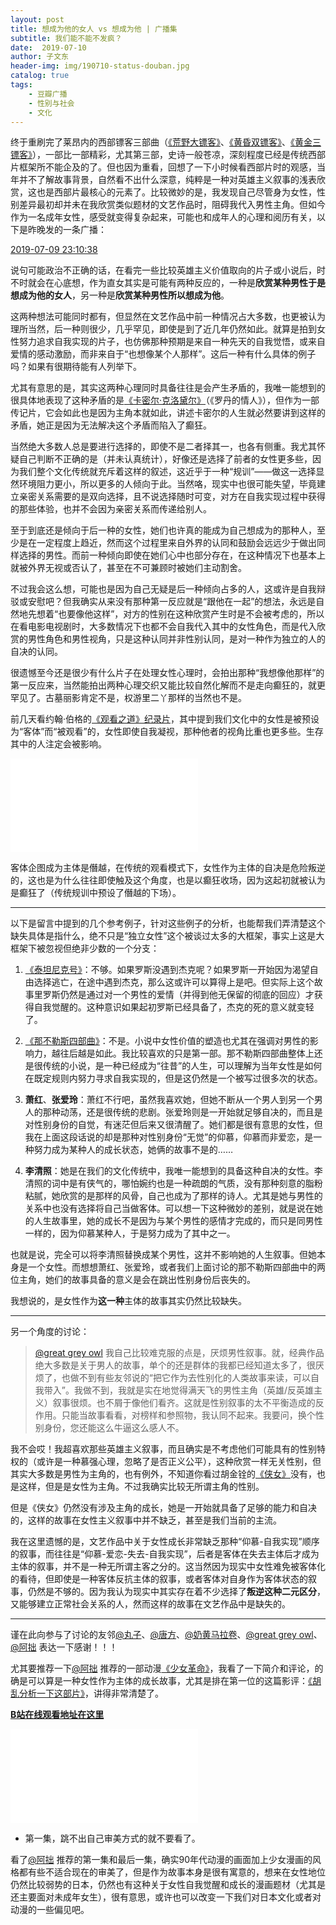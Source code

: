 ```yaml
---
layout: post
title: 想成为他的女人 vs 想成为他 | 广播集
subtitle: 我们能不能不发疯？
date:  2019-07-10
author: 子文东
header-img: img/190710-status-douban.jpg
catalog: true
tags:
    - 豆瓣广播
    - 性别与社会
    - 文化
---
```


终于重刷完了莱昂内的西部镖客三部曲（[《荒野大镖客》](https://movie.douban.com/subject/1302522/)、[《黄昏双镖客》](https://movie.douban.com/subject/1295586/)、[《黄金三镖客》](https://movie.douban.com/subject/1401118/)），一部比一部精彩，尤其第三部，史诗一般苍凉，深刻程度已经是传统西部片框架所不能企及的了。但也因为重看，回想了一下小时候看西部片时的观感，当年并不了解故事背景，自然看不出什么深意，纯粹是一种对英雄主义叙事的浅表欣赏，这也是西部片最核心的元素了。比较微妙的是，我发现自己尽管身为女性，性别差异最初却并未在我欣赏类似题材的文艺作品时，阻碍我代入男性主角。但如今作为一名成年女性，感受就变得复杂起来，可能也和成年人的心理和阅历有关，以下是昨晚发的一条广播：

[2019-07-09 23:10:38](https://www.douban.com/people/gaobiedeying/status/2552533439/)

说句可能政治不正确的话，在看完一些比较英雄主义价值取向的片子或小说后，时不时就会在心底想，作为直女其实是可能有两种反应的，一种是**欣赏某种男性于是想成为他的女人**，另一种是**欣赏某种男性所以想成为他**。

这两种想法可能同时都有，但显然在文艺作品中前一种情况占大多数，也更被认为理所当然，后一种则很少，几乎罕见，即使是到了近几年仍然如此。就算是拍到女性努力追求自我实现的片子，也仿佛那种预期是来自一种先天的自我觉悟，或来自爱情的感动激励，而非来自于“也想像某个人那样”。这后一种有什么具体的例子吗？如果有很期待能有人列举下。

尤其有意思的是，其实这两种心理同时具备往往是会产生矛盾的，我唯一能想到的很具体地表现了这种矛盾的是[《卡密尔·克洛黛尔》](https://movie.douban.com/subject/1293466/)（《罗丹的情人》），但作为一部传记片，它会如此也是因为主角本就如此，讲述卡密尔的人生就必然要讲到这样的矛盾，她正是因为无法解决这个矛盾而陷入了癫狂。

当然绝大多数人总是要进行选择的，即使不是二者择其一，也各有侧重。我尤其怀疑自己判断不正确的是（并未认真统计），好像还是选择了前者的女性更多些，因为我们整个文化传统就充斥着这样的叙述，这近乎于一种“规训”——做这一选择显然环境阻力更小，所以更多的人倾向于此。当然咯，现实中也很可能失望，毕竟建立亲密关系需要的是双向选择，且不说选择随时可变，对方在自我实现过程中获得的那些体验，也并不会因为亲密关系而传递给别人。

至于到底还是倾向于后一种的女性，她们也许真的能成为自己想成为的那种人，至少是在一定程度上趋近，然而这个过程里来自外界的认同和鼓励会远远少于做出同样选择的男性。而前一种倾向即使在她们心中也部分存在，在这种情况下也基本上就被外界无视或否认了，甚至在不可兼顾时被她们主动割舍。

不过我会这么想，可能也是因为自己无疑是后一种倾向占多的人，这或许是自我辩驳或安慰吧？但我确实从来没有那种第一反应就是“跟他在一起”的想法，永远是自然地先想着“也要像他这样”，对方的性别在这种欣赏产生时是不会被考虑的，所以在看电影电视剧时，大多数情况下也都不会自我代入其中的女性角色，而是代入欣赏的男性角色和男性视角，只是这种认同并非性别认同，是对一种作为独立的人的自决的认同。

很遗憾至今还是很少有什么片子在处理女性心理时，会拍出那种“我想像他那样”的第一反应来，当然能拍出两种心理交织又能比较自然化解而不是走向癫狂的，就更罕见了。古墓丽影肯定不是，权游里二丫那样的当然也不是。

前几天看约翰·伯格的[《观看之道》纪录片](https://www.bilibili.com/video/av15938583)，其中提到我们文化中的女性是被预设为“客体”而“被观看”的，女性即使自我凝视，那种他者的视角比重也更多些。生存其中的人注定会被影响。

<iframe src="//player.bilibili.com/player.html?aid=15938583&cid=26702046&page=2" scrolling="no" border="0" frameborder="no" framespacing="0" allowfullscreen="true"> </iframe>

客体企图成为主体是僭越，在传统的观看模式下，女性作为主体的自决是危险叛逆的，这也是为什么往往即使触及这个角度，也是以癫狂收场，因为这起初就被认为是癫狂了（传统规训中预设了僭越的下场）。

---

以下是留言中提到的几个参考例子，针对这些例子的分析，也能帮我们弄清楚这个缺失具体是指什么，绝不只是“独立女性”这个被谈过太多的大框架，事实上这是大框架下被忽视但绝非少数的一个分支：

1. [《泰坦尼克号》](https://movie.douban.com/subject/1292722/)：不够。如果罗斯没遇到杰克呢？如果罗斯一开始因为渴望自由选择逃亡，在途中遇到杰克，那么这或许可以算得上是吧。但实际上这个故事里罗斯仍然是通过对一个男性的爱情（并得到他无保留的彻底的回应）才获得自我觉醒的。这种意识如果起初罗斯已经具备了，杰克的死的意义就变轻了。

2. [《那不勒斯四部曲》](https://book.douban.com/series/36002)：不是。小说中女性价值的塑造也尤其在强调对男性的影响力，越往后越是如此。我比较喜欢的只是第一部。那不勒斯四部曲整体上还是很传统的小说，是一种已经成为“往昔”的人生，可以理解为当年女性是如何在既定规则内努力寻求自我实现的，但是这仍然是一个被写过很多次的状态。

3. **萧红**、**张爱玲**：萧红不行吧，虽然我喜欢她，但她不断从一个男人到另一个男人的那种动荡，还是很传统的悲剧。张爱玲则是一开始就足够自决的，而且是对性别身份的自觉，有迷茫但后来又很清醒了。她们都是很有意思的女性，但我在上面这段话说的却是那种对性别身份“无觉”的仰慕，仰慕而非爱恋，是一种努力成为某种人的成长状态，她俩的故事不是的……

4. **李清照**：她是在我们的文化传统中，我唯一能想到的具备这种自决的女性。李清照的词中是有侠气的，哪怕婉约也是一种疏朗的气质，没有那种刻意的脂粉粘腻，她欣赏的是那样的风骨，自己也成为了那样的诗人。尤其是她与男性的关系中也没有选择将自己当做客体。可以想一下这种微妙的差别，就是说在她的人生故事里，她的成长不是因为与某个男性的感情才完成的，而只是同男性一样的，因为仰慕某种人，于是努力成为了其中之一。

也就是说，完全可以将李清照替换成某个男性，这并不影响她的人生叙事。但她本身是一个女性。而想想萧红、张爱玲，或者我们上面讨论的那不勒斯四部曲中的两位主角，她们的故事具备的意义是会在跳出性别身份后丧失的。

我想说的，是女性作为**这一种**主体的故事其实仍然比较缺失。

---

另一个角度的讨论：

>[@great grey owl](https://www.douban.com/people/37512650)
>我自己比较难克服的点是，厌烦男性叙事。就，经典作品绝大多数是关于男人的故事，单个的还是群体的我都已经知道太多了，很厌烦了，也做不到有些友邻说的“把它作为去性别化的人类故事来读，可以自我带入”。我做不到，我就是实在地觉得满天飞的男性主角（英雄/反英雄主义）叙事很烦。也不屑于像他们看齐。这就是性别叙事的太不平衡造成的反作用。只能当故事看看，对榜样和参照物，我认同不起来。我要问，换个性别身份，您还能这么牛逼这么感人不。

我不会哎！我超喜欢那些英雄主义叙事，而且确实是不考虑他们可能具有的性别特权的（或许是一种慕强心理，忽略了是否正义公平），这种欣赏一样无关性别，但其实大多数是男性为主角的，也有例外，不知道你看过胡金铨的[《侠女》](https://movie.douban.com/subject/1306490/)没有，也是这样，但是是女性为主角。不过我确实比较无所谓主角的性别。

但是《侠女》仍然没有涉及主角的成长，她是一开始就具备了足够的能力和自决的，这样的故事在女性主义叙事中并不缺乏，甚至是我们当前的主流。

我在这里遗憾的是，文艺作品中关于女性成长非常缺乏那种“仰慕-自我实现”顺序的叙事，而往往是“仰慕-爱恋-失去-自我实现”，后者是客体在失去主体后才成为主体的叙事，并不是一种无所谓主客之分的。这当然因为现实中女性难免被客体化的看待，但即使是一种客体反抗主体的叙事，或者客体对自身作为客体状态的叙事，仍然是不够的。因为我认为现实中其实存在着不少选择了**叛逆这种二元区分**，又能够建立正常社会关系的人，然而这样的故事在文艺作品中是缺失的。

---
谨在此向参与了讨论的友邻[@丸子](https://www.douban.com/people/3757509)、[@唐方](https://www.douban.com/people/103498149)、[@奶黄马拉卷](https://www.douban.com/people/170985838)、[@great grey owl](https://www.douban.com/people/37512650)、[@阿拙](https://www.douban.com/people/119993506) 表达一下感谢！！！

尤其要推荐一下[@阿拙](https://www.douban.com/people/119993506) 推荐的一部动漫[《少女革命》](https://movie.douban.com/subject/1998868/)，我看了一下简介和评论，的确是可以算是一种女性作为主体的成长故事，尤其是排在第一位的这篇影评：[《胡乱分析一下这部片》](https://movie.douban.com/review/2029449/)，讲得非常清楚了。

**[B站在线观看地址在这里](https://www.bilibili.com/bangumi/media/md2277/)** 

<iframe src="//player.bilibili.com/player.html?aid=563862&cid=837603&page=1" scrolling="no" border="0" frameborder="no" framespacing="0" allowfullscreen="true"> </iframe>

* 第一集，跳不出自己审美方式的就不要看了。

看了[@阿拙](https://www.douban.com/people/119993506) 推荐的第一集和最后一集，确实90年代动漫的画面加上少女漫画的风格都有些不适合现在的审美了，但是作为故事本身是很有寓意的，想来在女性地位仍然比较弱势的日本，仍然也有这种关于女性自我觉醒和成长的漫画题材（尤其是还主要面对未成年女生），很有意思，或许也可以改变一下我们对日本文化或者对动漫的一些偏见吧。
